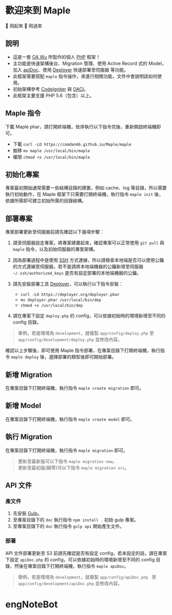 # 歡迎來到 Maple
🍁 飛起來 🍁 飛過來

## 說明
* 這是一套 [OA Wu](https://www.ioa.tw/) 所製作的個人 [PHP](http://php.net/) 框架！  
* 主功能是快速架構後台、Migration 管理、使用 Active Record 式的 Model，加入 [apiDoc](http://apidocjs.com/)、使用 [Deployer](https://deploye4.r.org/) 快速部署至伺服器 等功能。  
* 此框架需要搭配 `maple` 指令操作，來進行相關功能，文件中會說明該如何使用。
* 初始架構參考 [CodeIgniter](https://www.codeigniter.com/) 與 [OACI](https://github.com/comdan66/oaci)。
* 此框架主要支援 PHP 5.6（包含）以上。  

## Maple 指令
下載 Maple phar，請打開終端機，依序執行以下指令完後，重新開啟終端機即可。

* 下載 `curl -LO https://comdan66.github.io/Maple/maple`
* 搬移 `mv maple /usr/local/bin/maple`
* 權限 `chmod +x /usr/local/bin/maple`

## 初始化專案
專案最初開始通常需要一些結構目錄的建置，例如 cache、log 等目錄，所以需要執行初始動作，在 Maple 框架下只需要打開終端機，執行指令 `maple init` 後，依據所需即可建立初始所需的目錄結構。


## 部署專案
專案部署更新至伺服器前請先確認以下幾項步驟：

1. 請至伺服器設定專案，將專案建置起來，確認專案可以正常使用 `git pull` 與 `maple` 指令，以及初始伺服器的專案架構。 

2. 因為部署過程中是使用 [SSH](https://zh.wikipedia.org/wiki/Secure_Shell) 方式連線，所以請檢查本地端是否可以使用公鑰的方式連線至伺服器，若不是請將本地端機器的公鑰新增至伺服器 `~/.ssh/authorized_keys` 是否有設定部署的本地端機器的公鑰。

3. 請先安裝部署工具 [Deployer](https://deployer.org/)，可以執行以下指令安裝：
	* `curl -LO https://deployer.org/deployer.phar`
	* `mv deployer.phar /usr/local/bin/dep`
	* `chmod +x /usr/local/bin/dep`

4. 請在專案下設定 `deploy.php` 的 config，可以依據初始時的環境新增至不同的 config 目錄。
> 舉例，若是環境為 `development`，就複製 `app/config/deploy.php` 至 `app/config/development/deploy.php` 並修改內容。

確認以上步驟後，即可使用 Maple 指令部署，在專案目錄下打開終端機，執行指令 `maple deploy` 後，選擇部署的類型後即可開始部署。

## 新增 Migration
在專案目錄下打開終端機，執行指令 `maple create migration` 即可。

## 新增 Model
在專案目錄下打開終端機，執行指令 `maple create model` 即可。

## 執行 Migration
在專案目錄下打開終端機，執行指令 `maple migration` 即可。

> 更新至最新版可以下指令 `maple migration new`。  
> 更新至最初版(歸零)可以下指令 `maple migration ori`。

## API 文件
### 產文件
1. 先安裝 [Gulp](https://gulpjs.com/)。
2. 至專案目錄下的 `doc` 執行指令 `npm install .` 初始 gulp 專案。
3. 至專案目錄下的 `doc` 執行指令 `gulp api` 開始產生文件。

### 部署
API 文件部署更新至 S3 前請先確認是否有設定 config，若未設定的話，請在專案下設定 `apiDoc.php` 的 config，可以依據初始時的環境新增至不同的 config 目錄，然後在專案目錄下打開終端機，執行指令 `maple apiDoc`。
> 舉例，若是環境為 `development`，就複製 `app/config/apiDoc.php ` 至 `app/config/development/apiDoc.php` 並修改內容。
# engNoteBot
